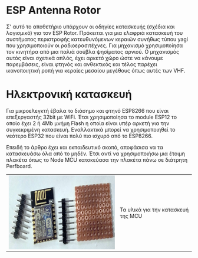 ESP Antenna Rotor
=================

Σ' αυτό το αποθετήριο υπάρχουν οι οδηγίες κατασκευής (σχέδια και λογισμικό) για τον ESP Rotor. Πρόκειται για μια ελαφριά κατασκευή του συστήματος περιστροφής κατευθυνόμενων κεραιών συνήθως τύπου yagi που χρησιμοποιούν οι ραδιοερασιτέχνες. Για μηχανισμό χρησιμοποίησα τον κινητήρα από μια παλιά σούβλα ψησίματος αρνιού. Ο μηχανισμός αυτός είναι σχετικά απλός, έχει αρκετό χώρο ώστε να κάνουμε παρεμβάσεις, είναι φτηνός και ανθεκτικός και τέλος παρέχει ικανοποιητική ροπή για κεραίες μεσαίου μεγέθους όπως αυτές των VHF.

Ηλεκτρονική κατασκευή
=====================

<p>Για μικροελεγκτή έβαλα το διάσημο και φτηνό ESP8266 που είναι επεξεργαστής 32bit με WiFi. Έτσι χρησιμοποίησα το module ESP12 το οποίο έχει 2 ή 4Mb μνήμη Flash η οποία είναι υπέρ αρκετή για την συγκεκριμένη κατασκευή. Εναλλακτικά μπορεί να χρησιμοποιηθεί το νεότερο ESP32 που είναι πολύ πιο ισχυρό από το ESP8266.</p>

<p>Επειδή το άρθρο έχει και εκπαιδευτικό σκοπό, αποφάσισα να τα κατασκευάσω όλα από το μηδέν. Έτσι αντί να χρησιμοποιήσω μια έτοιμη πλακέτα όπως το Node MCU κατσκεύασα την πλακέτα πάνω σε διάτρητη Perfboard.</p>

<table align="center">
 <tr>
  <td><img src="/hardware/electronics/schematics+images/cpu1.jpg" height="200"></td>
  <td>Τα υλικά για την κατασκευή της MCU</td>
  </tr>
 </table>

